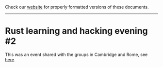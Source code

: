 Check our [website](http://rustaceans.uk/) for
properly formatted versions of these documents.

---

# Rust learning and hacking evening #2

This was an event shared with the groups in Cambridge and Rome, see [here](../../past_shared_events/shared-1.md).

